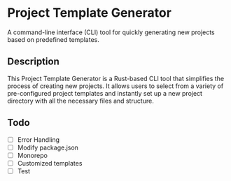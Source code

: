 # Project Template Generator

A command-line interface (CLI) tool for quickly generating new projects based on predefined templates.

## Description

This Project Template Generator is a Rust-based CLI tool that simplifies the process of creating new projects. It allows users to select from a variety of pre-configured project templates and instantly set up a new project directory with all the necessary files and structure.

## Todo

- [ ] Error Handling
- [ ] Modify package.json
- [ ] Monorepo
- [ ] Customized templates
- [ ] Test
